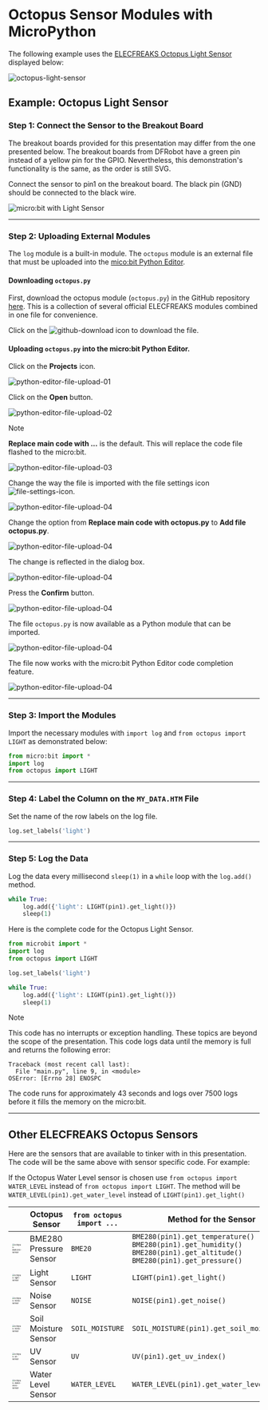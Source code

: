 # Octopus Sensor Modules with MicroPython

The following example uses the [ELECFREAKS Octopus Light Sensor](https://www.elecfreaks.com/octopus-water-level-sensor.html) displayed below:

![octopus-light-sensor](assets/octopus-light-sensor.png)

## Example: Octopus Light Sensor

### Step 1: Connect the Sensor to the Breakout Board

The breakout boards provided for this presentation may differ from the one presented below. The breakout boards from DFRobot have a green pin instead of a yellow pin for the GPIO. Nevertheless, this demonstration's functionality is the same, as the order is still SVG.

Connect the sensor to pin1 on the breakout board. The black pin (GND) should be connected to the black wire.

![micro:bit with Light Sensor](assets/microbit-octopus-light-sensor.png)

---

### Step 2: Uploading External Modules

The `log` module is a built-in module. The `octopus` module is an external file that must be uploaded into the [mico:bit Python Editor](https://python.microbit.org/v/3).

#### Downloading `octopus.py`

First, download the octopus module (`octopus.py`) in the GitHub repository [here](https://github.com/simonhasan/microbit-data-logging-2023-12-03/blob/main/code-files/octopus.py). This is a collection of several official ELECFREAKS modules combined in one file for convenience.

Click on the ![github-download](assets/github-download.png) icon to download the file.

#### Uploading `octopus.py` into the micro:bit Python Editor.

Click on the **Projects** icon.

![python-editor-file-upload-01](assets/python-editor-file-upload-01.png)

Click on the **Open** button.

![python-editor-file-upload-02](assets/python-editor-file-upload-02.png)

> [!NOTE]
>  **Replace main code with ...** is the default. This will replace the code file flashed to the micro:bit.

![python-editor-file-upload-03](assets/python-editor-file-upload-03.png)

Change the way the file is imported with the file settings icon ![file-settings-icon](assets/file-settings-icon.png).

![python-editor-file-upload-04](assets/python-editor-file-upload-04.png)                                                                            

Change the option from **Replace main code with octopus.py** to **Add file octopus.py**.

![python-editor-file-upload-04](assets/python-editor-file-upload-05.png)

The change is reflected in the dialog box.

![python-editor-file-upload-04](assets/python-editor-file-upload-06.png)

Press the **Confirm** button.

![python-editor-file-upload-04](assets/python-editor-file-upload-07.png)

The file `octopus.py` is now available as a Python module that can be imported.

![python-editor-file-upload-04](assets/python-editor-file-upload-08.png)

The file now works with the micro:bit Python Editor code completion feature.

![python-editor-file-upload-04](assets/python-editor-file-upload-09.png)

---

### Step 3: Import the Modules

Import the necessary modules with `import log` and `from octopus import LIGHT` as demonstrated below:

```python
from micro:bit import *
import log
from octopus import LIGHT
```



---

### Step 4: Label the Column on the `MY_DATA.HTM` File

Set the name of the row labels on the log file.

```python
log.set_labels('light')
```

---

### Step 5: Log the Data

Log the data every millisecond `sleep(1)` in a `while` loop with the `log.add()`  method. 

```python
while True:
    log.add({'light': LIGHT(pin1).get_light()})
    sleep(1)
```

Here is the complete code for the Octopus Light Sensor.

```python
from microbit import *
import log
from octopus import LIGHT

log.set_labels('light')

while True:
    log.add({'light': LIGHT(pin1).get_light()})
    sleep(1)
```
> [!NOTE]
>
> This code has no interrupts or exception handling. These topics are beyond the scope of the presentation. This code logs data until the memory is full and returns the following error:

```
Traceback (most recent call last):
  File "main.py", line 9, in <module>
OSError: [Errno 28] ENOSPC
```

The code runs for approximately 43 seconds and logs over 7500 logs before it fills the memory on the micro:bit.

---

## Other ELECFREAKS Octopus Sensors

Here are the sensors that are available to tinker with in this presentation. The code will be the same above with sensor specific code. For example:

If the Octopus Water Level sensor is chosen use `from octopus import WATER_LEVEL` instead of `from octopus import LIGHT`. The method will be `WATER_LEVEL(pin1).get_water_level` instead of `LIGHT(pin1).get_light()`

|                                                              | Octopus Sensor         | `from octopus import ...` | Method for the Sensor                                        |
| ------------------------------------------------------------ | ---------------------- | ------------------------- | ------------------------------------------------------------ |
| <img src="assets/octopus-bme280-sensor.png" alt="octopus-BME280-sensor" style="zoom:25%;" /> | BME280 Pressure Sensor | `BME20`                   | `BME280(pin1).get_temperature()`<br />`BME280(pin1).get_humidity()`<br />`BME280(pin1).get_altitude()`<br />`BME280(pin1).get_pressure()` |
| <img src="assets/octopus-light-sensor.png" alt="octopus-light-sensor" style="zoom:25%;" /> | Light Sensor           | `LIGHT`                   | `LIGHT(pin1).get_light()`                                    |
| <img src="assets/octopus-noise-sensor.png" alt="octopus-noise-sensor" style="zoom:25%;" /> | Noise Sensor           | `NOISE`                   | `NOISE(pin1).get_noise()`                                    |
| <img src="assets/octopus-soil-moisture-sensor.png" alt="octopus-noise-sensor" style="zoom:25%;" /> | Soil Moisture Sensor   | `SOIL_MOISTURE`           | `SOIL_MOISTURE(pin1).get_soil_moisture()`                    |
| <img src="assets/octopus-uv-sensor.png" alt="octopus-uv-sensor" style="zoom:25%;" /> | UV Sensor              | `UV`                      | `UV(pin1).get_uv_index()`                                    |
| <img src="assets/octopus-water-level-sensor.png" alt="octopus-water-level-sensor" style="zoom:25%;" /> | Water Level Sensor     | `WATER_LEVEL`             | `WATER_LEVEL(pin1).get_water_level()`                        |

